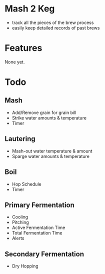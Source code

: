 Mash 2 Keg
==========

* track all the pieces of the brew process
* easily keep detailed records of past brews

Features
========
None yet.

Todo
====

Mash
----
* Add/Remove grain for grain bill
* Strike water amounts & temperature
* Timer

Lautering
---------
* Mash-out water temperature & amount
* Sparge water amounts & temperature

Boil
----
* Hop Schedule
* Timer

Primary Fermentation
--------------------
* Cooling
* Pitching
* Active Fermentation Time
* Total Fermentation Time
* Alerts

Secondary Fermentation
----------------------
* Dry Hopping
